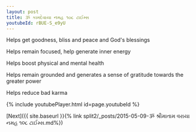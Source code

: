 ```yaml
---
layout: post
title: ૐ કામદેવાયા નમહ ૧૦૮ ટાઈમ્સ
youtubeId: rBUE-S_e9yU
---
```

 
 
Helps get goodness, bliss and peace and God's blessings
 
Helps remain focused, help generate inner energy 
 
Helps boost physical and mental health 
 
Helps remain grounded and generates a sense of gratitude towards the greater power 
 
Helps reduce bad karma
 
 
 
 


{% include youtubePlayer.html id=page.youtubeId %}
 
[Next]({{ site.baseurl }}{% link  split2/_posts/2015-05-09-ૐ શ્રીમાતામ વરાયા નમહ ૧૦૮ ટાઈમ્સ.md%})
 
